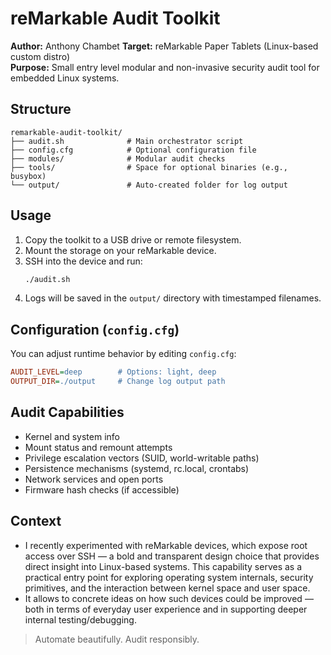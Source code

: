 # reMarkable Audit Toolkit

**Author:** Anthony Chambet
**Target:** reMarkable Paper Tablets (Linux-based custom distro)  
**Purpose:** Small entry level modular and non-invasive security audit tool for embedded Linux systems.

## Structure

```
remarkable-audit-toolkit/
├── audit.sh              # Main orchestrator script
├── config.cfg            # Optional configuration file
├── modules/              # Modular audit checks
├── tools/                # Space for optional binaries (e.g., busybox)
└── output/               # Auto-created folder for log output
```

## Usage

1. Copy the toolkit to a USB drive or remote filesystem.
2. Mount the storage on your reMarkable device.
3. SSH into the device and run:
   ```bash
   ./audit.sh
   ```
4. Logs will be saved in the `output/` directory with timestamped filenames.

## Configuration (`config.cfg`)

You can adjust runtime behavior by editing `config.cfg`:

```ini
AUDIT_LEVEL=deep        # Options: light, deep
OUTPUT_DIR=./output     # Change log output path
```

## Audit Capabilities

- Kernel and system info
- Mount status and remount attempts
- Privilege escalation vectors (SUID, world-writable paths)
- Persistence mechanisms (systemd, rc.local, crontabs)
- Network services and open ports
- Firmware hash checks (if accessible)

## Context

- I recently experimented with reMarkable devices, which expose root access over SSH — a bold and transparent design choice that provides direct insight into Linux-based systems. This capability serves as a practical entry point for exploring operating system internals, security primitives, and the interaction between kernel space and user space.
- It allows to concrete ideas on how such devices could be improved — both in terms of everyday user experience and in supporting deeper internal testing/debugging.

> Automate beautifully. Audit responsibly.

